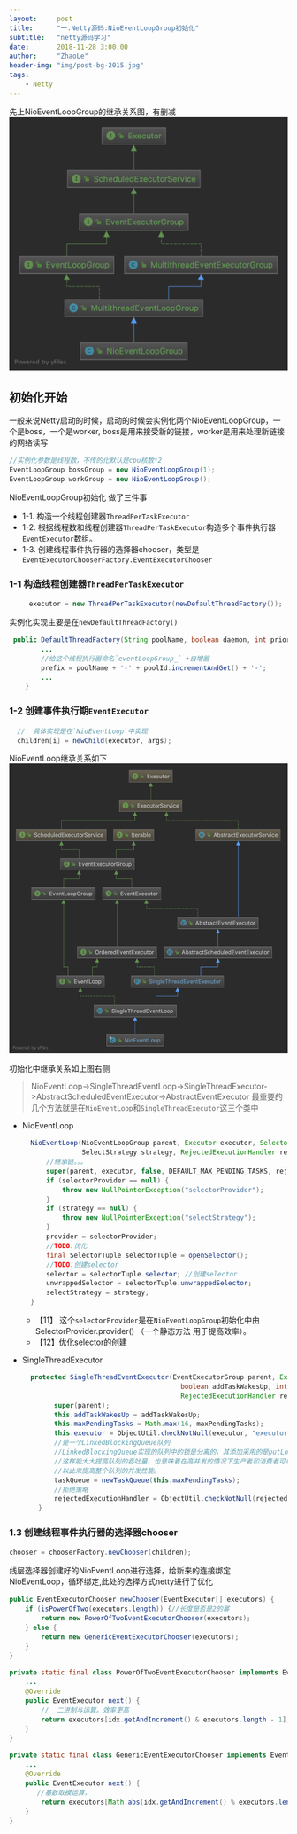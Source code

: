 ```yaml
---
layout:     post
title:      "一.Netty源码:NioEventLoopGroup初始化"
subtitle:   "netty源码学习"
date:       2018-11-28 3:00:00
author:     "ZhaoLe"
header-img: "img/post-bg-2015.jpg"
tags:
    - Netty
---
```


先上NioEventLoopGroup的继承关系图，有删减
![NioEventLoopGroup.png][image-1]

## 初始化开始
一般来说Netty启动的时候，启动的时候会实例化两个NioEventLoopGroup，一个是boss，一个是worker,
boss是用来接受新的链接，worker是用来处理新链接的网络读写

```java
//实例化参数是线程数，不传的化默认是cpu核数*2
EventLoopGroup bossGroup = new NioEventLoopGroup(1);
EventLoopGroup workGroup = new NioEventLoopGroup();
```
NioEventLoopGroup初始化 做了三件事
* 1-1.  构造一个线程创建器`ThreadPerTaskExecutor`
* 1-2.  根据线程数和线程创建器`ThreadPerTaskExecutor`构造多个事件执行器`EventExecutor`数组。
* 1-3.  创建线程事件执行器的选择器chooser，类型是`EventExecutorChooserFactory.EventExecutorChooser`


### 1-1  构造线程创建器`ThreadPerTaskExecutor`
```java
     executor = new ThreadPerTaskExecutor(newDefaultThreadFactory());
```
实例化实现主要是在`newDefaultThreadFactory()`

```java
 public DefaultThreadFactory(String poolName, boolean daemon, int priority, ThreadGroup threadGroup) {
        ...
        //给这个线程执行器命名`eventLoopGroup_` +自增器
        prefix = poolName + '-' + poolId.incrementAndGet() + '-'; 
        ...
    }
```

### 1-2  创建事件执行期`EventExecutor`

```java
  //  具体实现是在`NioEventLoop`中实现
  children[i] = newChild(executor, args);
```
NioEventLoop继承关系如下
![NioEventLoop.png][image-2]

初始化中继承关系如上图右侧
>NioEventLoop->SingleThreadEventLoop->SingleThreadExecutor->AbstractScheduledEventExecutor->AbstractEventExecutor
最重要的几个方法就是在`NioEventLoop`和`SingleThreadExecutor`这三个类中

* NioEventLoop

  ```java
    NioEventLoop(NioEventLoopGroup parent, Executor executor, SelectorProvider selectorProvider,
                 SelectStrategy strategy, RejectedExecutionHandler rejectedExecutionHandler) {
        //继承链。。。
        super(parent, executor, false, DEFAULT_MAX_PENDING_TASKS, rejectedExecutionHandler);
        if (selectorProvider == null) {
            throw new NullPointerException("selectorProvider");
        }
        if (strategy == null) {
            throw new NullPointerException("selectStrategy");
        }
        provider = selectorProvider;
        //TODO:优化
        final SelectorTuple selectorTuple = openSelector();
        //TODO:创建selector
        selector = selectorTuple.selector; //创建selector
        unwrappedSelector = selectorTuple.unwrappedSelector;
        selectStrategy = strategy;
    }
  ```
  * 【11】 这个`selectorProvider`是在`NioEventLoopGroup`初始化中由SelectorProvider.provider() （一个静态方法 用于提高效率）。
  * 【12】优化selector的创建


* SingleThreadExecutor
  ```java
    protected SingleThreadEventExecutor(EventExecutorGroup parent, Executor executor,
                                          boolean addTaskWakesUp, int maxPendingTasks,
                                          RejectedExecutionHandler rejectedHandler) {
          super(parent);
          this.addTaskWakesUp = addTaskWakesUp;
          this.maxPendingTasks = Math.max(16, maxPendingTasks);
          this.executor = ObjectUtil.checkNotNull(executor, "executor");
          //是一个LinkedBlockingQueue队列
          //LinkedBlockingQueue实现的队列中的锁是分离的，其添加采用的是putLock，移除采用的则是takeLock
          //这样能大大提高队列的吞吐量，也意味着在高并发的情况下生产者和消费者可以并行地操作队列中的数据
          //以此来提高整个队列的并发性能。
          taskQueue = newTaskQueue(this.maxPendingTasks);
          //拒绝策略
          rejectedExecutionHandler = ObjectUtil.checkNotNull(rejectedHandler, "rejectedHandler");
      }
  ```

### 1.3  创建线程事件执行器的选择器chooser
```java
chooser = chooserFactory.newChooser(children);
```
线层选择器创建好的NioEventLoop进行选择，给新来的连接绑定NioEventLoop，循环绑定,此处的选择方式netty进行了优化

```java
public EventExecutorChooser newChooser(EventExecutor[] executors) {
    if (isPowerOfTwo(executors.length)) {//长度是否是2的幂
        return new PowerOfTwoEventExecutorChooser(executors);
    } else {
        return new GenericEventExecutorChooser(executors);
    }
}
```
```java
private static final class PowerOfTwoEventExecutorChooser implements EventExecutorChooser {
    ...
    @Override
    public EventExecutor next() {
        //  二进制与运算。效率更高
        return executors[idx.getAndIncrement() & executors.length - 1];
    }
}
```
```java
private static final class GenericEventExecutorChooser implements EventExecutorChooser {
    ...
    @Override
    public EventExecutor next() {
       //基数取模运算，
        return executors[Math.abs(idx.getAndIncrement() % executors.length)];
    }
}
```

[image-1]: /img/netty/NioEventLoopGroup.png
[image-2]: /img/netty/NioEventLoop.png